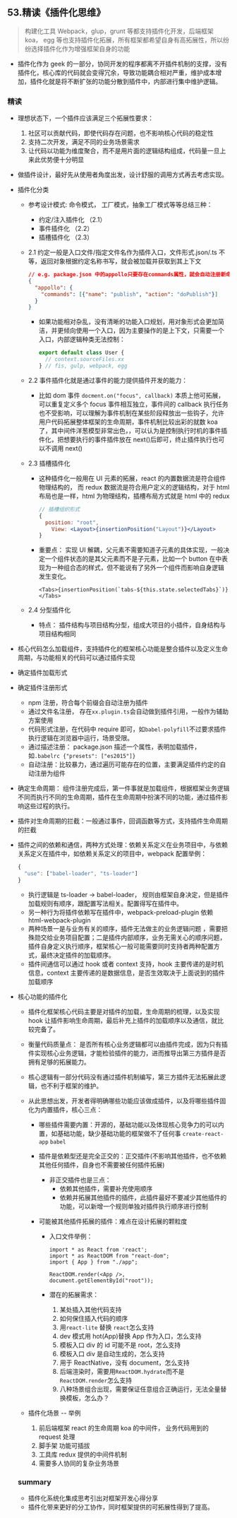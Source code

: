 ## **53.精读《插件化思维》**

> 构建化工具 Webpack，glup，grunt 等都支持插件化开发，后端框架 koa， egg 等也支持插件化拓展，所有框架都希望自身有高拓展性，所以纷纷选择插件化作为增强框架自身的功能



- 插件化作为 geek 的一部分，协同开发的程序都离不开插件机制的支撑，没有插件化，核心库的代码就会变得冗余，导致功能耦合相对严重，维护成本增加，插件化就是将不断扩张的功能分散到插件中，内部进行集中维护逻辑。



### 精读

- 理想状态下，一个插件应该满足三个拓展性要求：
  1. 社区可以贡献代码，即使代码存在问题，也不影响核心代码的稳定性
  2. 支持二次开发，满足不同的业务场景需求
  3. 让代码以功能为维度聚合，而不是用片面的逻辑结构组成，代码量一旦上来此优势便十分明显
- 做插件设计，最好先从使用者角度出发，设计舒服的调用方式再去考虑实现。



- 插件化分类

  - 参考设计模式: 命令模式， 工厂模式，抽象工厂模式等等总结三种：

    - 约定/注入插件化 （2.1）
    - 事件插件化 （2.2）
    - 插槽插件化 （2.3）

  - 2.1 约定一般是入口文件/指定文件名作为插件入口，文件形式.json/.ts 不等，返回对象根据约定名称书写，就会被加载并获取到其上下文

    ```json
    // e.g. package.json 中的appollo只要存在commands属性，就会自动注册新命令行
    {
      "appollo": {
        "commands": [{"name": "publish", "action": "doPublish"}]
      }
    }
    ```

    

    - 如果功能相对杂乱，没有清晰的功能入口规划，用对象形式会更加简洁，并更倾向使用一个入口，因为主要操作的是上下文，只需要一个入口，内部逻辑种类无法控制：
    

      ```js
      export default class User {
        // context.sourceFiles.xx
      } // fis, gulp, webpack, egg
      ```

  - 2.2 事件插件化就是通过事件的能力提供插件开发的能力：

    - 比如 dom 事件 `docment.on("focus", callback)` 本质上他可拓展，可以重复定义多个 focus 事件相互独立，事件间的 callback 执行任务也不受影响，可以理解为事件机制在某些阶段释放出一些钩子，允许用户代码拓展整体框架的生命周期，事件机制比较出彩的就数 koa 了，其中间件洋葱模型非常出色，，可以认为是控制执行时机的事件插件化，把想要执行的事件插件放在 next()后即可，终止插件执行也可以不调用 next()

  - 2.3 插槽插件化

    - 这种插件化一般用在 UI 元素的拓展，react 的内置数据流是符合组件物理结构的， 而 redux 数据流是符合用户定义的逻辑结构，对于 html 布局也是一样，html 为物理结构，插槽布局方式就是 html 中的 redux

      ```jsx
      // 插槽组织形式
      {
      	position: "root",
          View: <Layout>{insertionPosition("Layout")}</Layout>
      }
      ```

    - 重要点： 实现 UI 解耦，父元素不需要知道子元素的具体实现，一般决定一个组件状态的是其父元素而不是子元素，比如一个 button 在<ButtonGroup />中表现为一种组合态的样式，但不能说有了另外一个组件而影响自身逻辑发生变化。

      ```tsx
      <Tabs>{insertionPosition(`tabs-${this.state.selectedTabs}`)}</Tabs>
      ```

  - 2.4 分型插件化

    - 特点： 插件结构与项目结构分型，组成大项目的小插件，自身结构与项目结构相同

- 核心代码怎么加载组件，支持插件化的框架核心功能是整合插件以及定义生命周期，与功能相关的代码可以通过插件实现

- 确定插件加载形式

- 确定插件注册形式

  - npm 注册，符合每个前缀会自动注册为插件
  - 通过文件名注册， 存在`xx.plugin.ts`会自动做到插件引用，一般作为辅助方案使用
  - 代码形式注册，在代码中 require 即可，如`babel-polyfill`不过要求插件执行逻辑在浏览器中运行，场景受限。
  - 通过描述注册： package.json 描述一个属性，表明加载插件，如`.babelrc {"presets": ["es2015"]}` 
  - 自动注册：比较暴力，通过遍历可能存在的位置，主要满足插件约定的自动注册为组件

- 确定生命周期： 组件注册完成后，第一件事就是加载组件，根据框架业务逻辑不同而执行不同的生命周期，插件在生命周期中扮演不同的功能，通过插件影响这些过程的执行。

- 插件对生命周期的拦截：一般通过事件，回调函数等方式，支持插件生命周期的拦截

- 插件之间的依赖和通信，两种方式处理：依赖关系定义在业务项目中，与依赖关系定义在插件中，如依赖关系定义的项目中，webpack 配置举例：

  ```js
  {
    "use": ["babel-loader", "ts-loader"]
  }
  ```

  - 执行逻辑是 ts-loader -> babel-loader， 规则由框架自身决定，但是插件加载规则有顺序，跟配置写法相关。配置得写在插件中。
  - 另一种行为将插件依赖写在插件中，webpack-preload-plugin 依赖 html-webpack-plugin
  - 两种场景一是与业务有关的顺序，插件无法做主的业务逻辑问题 ，需要把殊勋交给业务项目配置；二是插件内部顺序，业务无需关心的顺序问题，插件自身定义执行顺序，框架核心一般可能需要同时支持者两种配置方式，最终决定插件的加载顺序。
  - 插件间通信可以通过 hook 或者 context 支持，hook 主要传递的是时机信息，context 主要传递的是数据信息，是否生效取决于上面说到的插件加载顺序

- 核心功能的插件化

  - 插件化框架核心代码主要是对插件的加载，生命周期的梳理，以及实现 hook 让插件影响生命周期，最后补充上插件的加载顺序以及通信，就比较完备了。

  - 衡量代码质量点： 是否所有核心业务逻辑都可以由插件完成，因为只有插件实现核心业务逻辑，才能检验插件的能力，进而推导出第三方插件是否拥有足够的拓展能力。

  - 核心逻辑有一部分代码没有通过插件机制编写，第三方插件无法拓展此逻辑，也不利于框架的维护。

  - 从此思想出发，开发者得明确哪些功能应该做成插件，以及将哪些插件固化为内置插件，核心三点：

    - 哪些插件需要内置：开源的，基础功能以及体现核心竞争力的可以内置，如基础功能，缺少基础功能的框架做不了任何事 `create-react-app` `babel`

    - 插件是依赖型还是完全正交的：正交插件(不影响其他插件，也不依赖其他任何插件，自身也不需要被任何插件拓展)

      - 非正交插件也是三点：
        - 依赖其他插件，需要补充使用顺序
        - 依赖并拓展其他插件的插件，此插件最好不要减少其他插件的功能，可以新增一个规则单独对插件执行顺序进行控制

    - 可能被其他插件拓展的插件：难点在设计拓展的颗粒度

      - 入口文件举例：

        ```react
        import * as React from 'react';
        import * as ReactDOM from "react-dom";
        import { App } from "./app";
        
        ReactDOM.render(<App />, document.getElementById("root"));
        
        ```

      - 潜在的拓展需求：

        1. 某处插入其他代码支持
        2. 如何保住插入代码的顺序
        3. 用`react-lite` 替换 `react`怎么支持
        4. dev 模式用 hot(App)替换 App 作为入口，怎么支持
        5. 模板入口 div 的 id 可能不是 root，怎么支持
        6. 模板入口 div 是自动生成的，怎么支持
        7. 用于 ReactNative，没有 document，怎么支持
        8. 后端渲染时，需要用`ReactDOM.hydrate`而不是`ReactDOM.render`怎么支持
        9. 八种场景组合出现，需要保证任意组合正确运行，无法全量替换模板，怎么办？

  

  

  - 插件化场景 -- 举例
    1. 前后端框架 react 的生命周期 koa 的中间件， 业务代码用到的 request 处理
    2. 脚手架 功能可插拔
    3. 工具库 redux 提供的中间件机制
    4. 需要多人协同的复杂业务场景

  

  ### summary

  - 插件化系统化集成思考引出对框架开发心得分享
  - 插件化带来更好的分工协作，同时框架提供的可拓展性得到了提高。

  

  